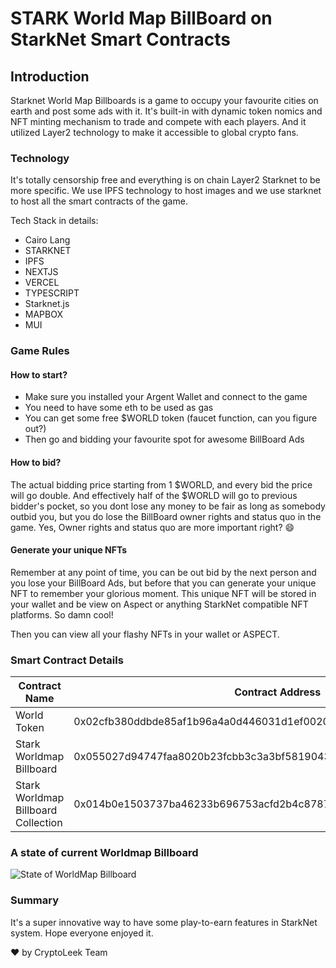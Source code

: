 # STARK World Map BillBoard on StarkNet Smart Contracts

## Introduction
Starknet World Map Billboards is a game to occupy your favourite cities on earth and post some ads with it. It's built-in with dynamic token nomics and NFT minting mechanism to trade and compete with each players. And it utilized Layer2 technology to make it accessible to global crypto fans.

### Technology
It's totally censorship free and everything is on chain Layer2 Starknet to be more specific. We use IPFS technology to host images and we use starknet to host all the smart contracts of the game.

Tech Stack in details:
- Cairo Lang
- STARKNET
- IPFS
- NEXTJS
- VERCEL
- TYPESCRIPT
- Starknet.js
- MAPBOX
- MUI

### Game Rules
#### How to start?
- Make sure you installed your Argent Wallet and connect to the game
- You need to have some eth to be used as gas
- You can get some free $WORLD token (faucet function, can you figure out?)
- Then go and bidding your favourite spot for awesome BillBoard Ads

#### How to bid?
The actual bidding price starting from 1 $WORLD, and every bid the price will go double. And effectively half of the $WORLD will go to previous bidder's pocket, so you dont lose any money to be fair as long as somebody outbid you, but you do lose the BillBoard owner rights and status quo in the game. Yes, Owner rights and status quo are more important right? 😄

#### Generate your unique NFTs
Remember at any point of time, you can be out bid by the next person and you lose your BillBoard Ads, but before that you can generate your unique NFT to remember your glorious moment. This unique NFT will be stored in your wallet and be view on Aspect or anything StarkNet compatible NFT platforms. So damn cool!

Then you can view all your flashy NFTs in your wallet or ASPECT.

### Smart Contract Details
| Contract Name                       | Contract Address                                                   | Network|
| ----------------------------------- |--------------------------------------------------------------------|--------|
| World Token                         | 0x02cfb380ddbde85af1b96a4a0d446031d1ef0020d727f35f2e7db4d55069278a | [Goerli](https://goerli.voyager.online/contract/0x02cfb380ddbde85af1b96a4a0d446031d1ef0020d727f35f2e7db4d55069278a) |
| Stark Worldmap Billboard            | 0x055027d94747faa8020b23fcbb3c3a3bf5819043b7688a479ad2fac4baeb4020 |  [Goerli](https://goerli.voyager.online/contract/0x055027d94747faa8020b23fcbb3c3a3bf5819043b7688a479ad2fac4baeb4020) |
| Stark Worldmap Billboard Collection | 0x014b0e1503737ba46233b696753acfd2b4c8787a2ac9fc8fc113603d09b48259 | [Goerli](https://goerli.voyager.online/contract/0x014b0e1503737ba46233b696753acfd2b4c8787a2ac9fc8fc113603d09b48259) |

### A state of current Worldmap Billboard
![State of WorldMap Billboard](https://user-images.githubusercontent.com/85657906/178107943-0a5b78f6-992b-4517-acb0-3b0f5496fa3a.png)

### Summary
It's a super innovative way to have some play-to-earn features in StarkNet system. Hope everyone enjoyed it.

❤️ by CryptoLeek Team

